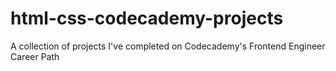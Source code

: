# html-css-codecademy-projects
 A collection of projects I've completed on Codecademy's Frontend Engineer Career Path
